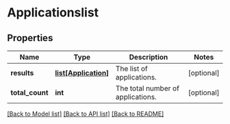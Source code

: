 # Applicationslist

## Properties
Name | Type | Description | Notes
------------ | ------------- | ------------- | -------------
**results** | [**list[Application]**](Application.md) | The list of applications. | [optional] 
**total_count** | **int** | The total number of applications. | [optional] 

[[Back to Model list]](../README.md#documentation-for-models) [[Back to API list]](../README.md#documentation-for-api-endpoints) [[Back to README]](../README.md)



